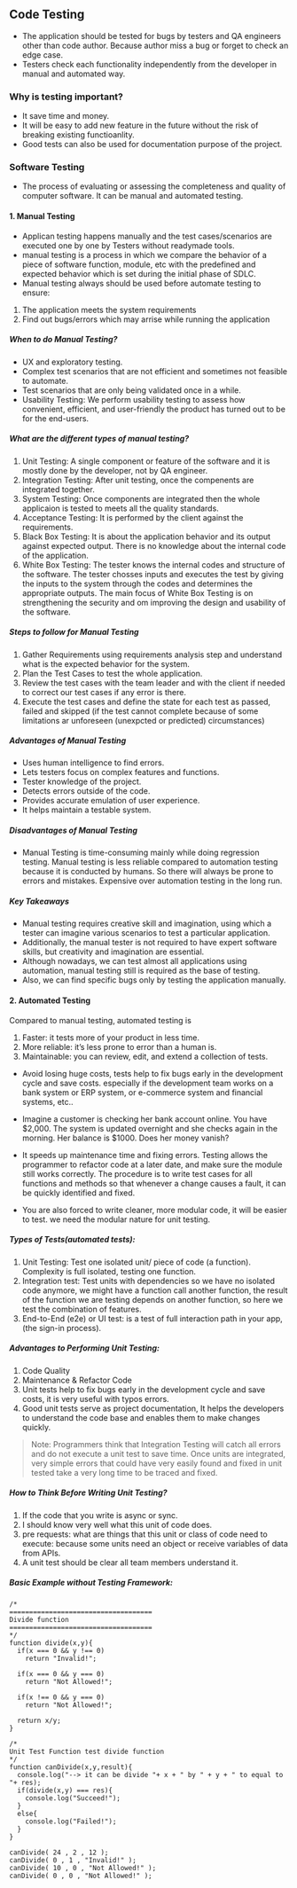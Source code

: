 ## Code Testing
- The application should be tested for bugs by testers and QA engineers other than code author. Because author miss a bug or forget to check an edge case.
- Testers check each functionality independently from the developer in manual and automated way.

### Why is testing important?
- It save time and money.
- It will be easy to add new feature in the future without the risk of breaking existing functioanlity.
- Good tests can also be used for documentation purpose of the project.

### Software Testing
- The process of evaluating or assessing the completeness and quality of computer software. It can be manual and automated testing.

#### 1. Manual Testing
- Applican testing happens manually and the test cases/scenarios are executed one by one by Testers without readymade tools.
- manual testing is a process in which we compare the behavior of a piece of software function, module, etc with the predefined and expected behavior which is set during the initial phase of SDLC.
- Manual testing always should be used before automate testing to ensure:
1. The application meets the system requirements
2. Find out bugs/errors which may arrise while running the application

##### When to do Manual Testing?
- UX and exploratory testing.
- Complex test scenarios that are not efficient and sometimes not feasible to automate.
- Test scenarios that are only being validated once in a while.
- Usability Testing: We perform usability testing to assess how convenient, efficient, and user-friendly the product has turned out to be for the end-users. 

##### What are the different types of manual testing?
1. Unit Testing: A single component or feature of the software and it is mostly done by the developer, not by QA engineer.
2. Integration Testing: After unit testing, once the compenents are integrated together.
3. System Testing: Once components are integrated then the whole applicaion is tested to meets all the quality standards.
4. Acceptance Testing: It is performed by the client against the requirements.
5. Black Box Testing: It is about the application behavior and its output against expected output. There is no knowledge about the internal code of the application.
6. White Box Testing: The tester knows the internal codes and structure of the software. The tester chosses inputs and executes the test by giving the inputs to the system through the codes and determines the appropriate outputs. The main focus of White Box Testing is on strengthening the security and om improving the design and usability of the software.

##### Steps to follow for Manual Testing
1. Gather Requirements using requirements analysis step and understand what is the expected behavior for the system.
2. Plan the Test Cases to test the whole application.
3. Review the test cases with the team leader and with the client if needed to correct our test cases if any error is there.
4. Execute the test cases and define the state for each test as passed, failed and skipped (if the test cannot complete because of some limitations ar unforeseen (unexpcted or predicted) circumstances)

##### Advantages of Manual Testing
- Uses human intelligence to find errors.
- Lets testers focus on complex features and functions.
- Tester knowledge of the project.
- Detects errors outside of the code.
- Provides accurate emulation of user experience.
- It helps maintain a testable system.

##### Disadvantages of Manual Testing
- Manual Testing is time-consuming mainly while doing regression testing. Manual testing is less reliable compared to automation testing because it is conducted by humans. So there will always be prone to errors and mistakes. Expensive over automation testing in the long run.

##### Key Takeaways
- Manual testing requires creative skill and imagination, using which a tester can imagine various scenarios to test a particular application.
- Additionally, the manual tester is not required to have expert software skills, but creativity and imagination are essential.
- Although nowadays, we can test almost all applications using automation, manual testing still is required as the base of testing.
- Also, we can find specific bugs only by testing the application manually.


#### 2. Automated Testing
Compared to manual testing, automated testing is

1. Faster: it tests more of your product in less time.
2. More reliable: it’s less prone to error than a human is.
3. Maintainable: you can review, edit, and extend a collection of tests.

- Avoid losing huge costs, tests help to fix bugs early in the development cycle and save costs. especially if the development team works on a bank system or ERP system, or e-commerce system and financial systems, etc..

- Imagine a customer is checking her bank account online. You have $2,000. The system is updated overnight and she checks again in the morning. Her balance is $1000. Does her money vanish?

- It speeds up maintenance time and fixing errors. Testing allows the programmer to refactor code at a later date, and make sure the module still works correctly. The procedure is to write test cases for all functions and methods so that whenever a change causes a fault, it can be quickly identified and fixed.

- You are also forced to write cleaner, more modular code, it will be easier to test. we need the modular nature for unit testing.

##### Types of Tests(automated tests):
1. Unit Testing: Test one isolated unit/ piece of code (a function). Complexity is full isolated, testing one function.
2. Integration test: Test units with dependencies so we have no isolated code anymore, we might have a function call another function, the result of the function we are testing depends on another function, so here we test the combination of features.
3. End-to-End (e2e) or UI test: is a test of full interaction path in your app, (the sign-in process). 

##### Advantages to Performing Unit Testing:
1. Code Quality
2. Maintenance & Refactor Code
3. Unit tests help to fix bugs early in the development cycle and save costs, it is very useful with typos errors.
4. Good unit tests serve as project documentation, It helps the developers to understand the code base and enables them to make changes quickly.

> Note: Programmers think that Integration Testing will catch all errors and do not execute a unit test to save time. Once units are integrated, very simple errors that could have very easily found and fixed in unit tested take a very long time to be traced and fixed.

##### How to Think Before Writing Unit Testing?
1. If the code that you write is async or sync.
2. I should know very well what this unit of code does.
3. pre requests: what are things that this unit or class of code need to execute: because some units need an object or receive variables of data from APIs.
4. A unit test should be clear all team members understand it.

##### Basic Example without Testing Framework:

```
/*
====================================
Divide function
====================================
*/
function divide(x,y){
  if(x === 0 && y !== 0)
    return "Invalid!";
  
  if(x === 0 && y === 0)
    return "Not Allowed!";
  
  if(x !== 0 && y === 0)
    return "Not Allowed!";
  
  return x/y;
}

/*
Unit Test Function test divide function
*/
function canDivide(x,y,result){
  console.log("--> it can be divide "+ x + " by " + y + " to equal to "+ res);
  if(divide(x,y) === res){
    console.log("Succeed!");
  }
  else{
    console.log("Failed!");
  }
}

canDivide( 24 , 2 , 12 );
canDivide( 0 , 1 , "Invalid!" );
canDivide( 10 , 0 , "Not Allowed!" );
canDivide( 0 , 0 , "Not Allowed!" );
```

 
